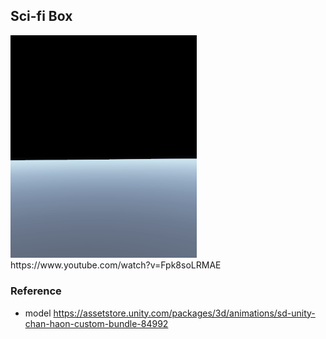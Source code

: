 ## Sci-fi Box
<img src="README.assets/sci-fi%20box%20fade-1607417929487.gif" alt="sci-fi box fade" style="zoom: 67%;" />
https://www.youtube.com/watch?v=Fpk8soLRMAE


### Reference
* model https://assetstore.unity.com/packages/3d/animations/sd-unity-chan-haon-custom-bundle-84992
